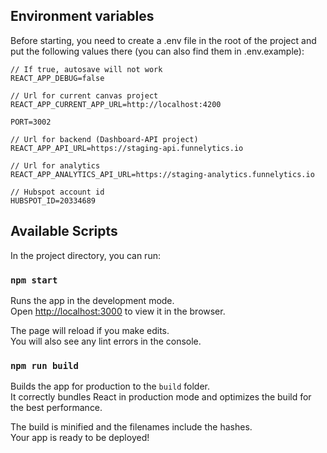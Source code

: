 ## Environment variables
Before starting, you need to create a .env file in the root of the project and put the following values there (you can also find them in .env.example):
```
// If true, autosave will not work
REACT_APP_DEBUG=false

// Url for current canvas project
REACT_APP_CURRENT_APP_URL=http://localhost:4200

PORT=3002

// Url for backend (Dashboard-API project)
REACT_APP_API_URL=https://staging-api.funnelytics.io

// Url for analytics
REACT_APP_ANALYTICS_API_URL=https://staging-analytics.funnelytics.io

// Hubspot account id
HUBSPOT_ID=20334689
```

## Available Scripts

In the project directory, you can run:

### `npm start`

Runs the app in the development mode.<br />
Open [http://localhost:3000](http://localhost:3000) to view it in the browser.

The page will reload if you make edits.<br />
You will also see any lint errors in the console.

### `npm run build`

Builds the app for production to the `build` folder.<br />
It correctly bundles React in production mode and optimizes the build for the best performance.

The build is minified and the filenames include the hashes.<br />
Your app is ready to be deployed!
